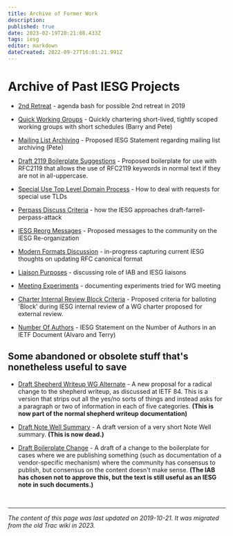 ```yaml
---
title: Archive of Former Work
description: 
published: true
date: 2023-02-19T20:21:08.433Z
tags: iesg
editor: markdown
dateCreated: 2022-09-27T16:01:21.991Z
---
```


# Archive of Past IESG Projects 

 * [2nd Retreat](/group/iesg/archive/2ndretreat) - agenda bash for possible 2nd retreat in 2019

 * [Quick Working Groups](/group/iesg/archive/quickworkinggroups) - Quickly chartering short-lived, tightly scoped working groups with short schedules (Barry and Pete)

 * [Mailing List Archiving](/group/iesg/archive/mailinglistarchiving) - Proposed IESG Statement regarding mailing list archiving (Pete)

 * [Draft 2119 Boilerplate Suggestions](/group/iesg/archive/draft2119boilerplatesuggestions) - Proposed boilerplate for use with RFC2119 that allows the use of RFC2119 keywords in normal text if they are not in all-uppercase.


 * [Special Use Top Level Domain Process](/group/iesg/archive/specialusetopleveldomainprocess) - How to deal with requests for special use TLDs

 * [Perpass Discuss Criteria](/group/iesg/archive/perpassdiscusscriteria) - how the IESG approaches draft-farrell-perpass-attack

 * [IESG Reorg Messages](/group/iesg/archive/iesgreorgmessages) - Proposed messages to the community on the IESG Re-organization

 * [Modern Formats Discussion](/group/iesg/archive/modernformatsdiscussion) - in-progress capturing current IESG thoughts on updating RFC canonical format

 * [Liaison Purposes](/group/iesg/archive/liaisonpurposes) - discussing role of IAB and IESG liaisons

 * [Meeting Experiments](/group/iesg/archive/meetingexperiments) - documenting experiments tried for WG meeting


 * [Charter Internal Review Block Criteria](/group/iesg/charterinternalreviewblockcriteria) - Proposed criteria for balloting 'Block' during IESG internal review of a WG charter proposed for external review.

 * [Number Of Authors](/group/iesg/archive/numberofauthors) - IESG Statement on the Number of Authors in an IETF Document (Alvaro and Terry)

## Some abandoned or obsolete stuff that's nonetheless useful to save 

 * [Draft Shepherd Writeup WG Alternate](/group/iesg/draft/draftshepherdwriteupwgalternate) - A new proposal for a radical change to the shepherd writeup, as discussed at IETF 84.  This is a version that strips out all the yes/no sorts of things and instead asks for a paragraph or two of information in each of five categories.  **(This is now part of the normal shepherd writeup documentation)**

 * [Draft Note Well Summary](/group/iesg/draft/draftnotewell) - A draft version of a very short Note Well summary.  **(This is now dead.)**

 * [Draft Boilerplate Change](/group/iesg/draft/draftboilerplatechange) - A draft of a change to the boilerplate for cases where we are publishing something (such as documentation of a vendor-specific mechanism) where the community has consensus to publish, but consensus on the content doesn't make sense.  **(The IAB has chosen not to approve this, but the text is still useful as an IESG note in such documents.)**

&nbsp;
&nbsp;
&nbsp;

---

*The content of this page was last updated on 2019-10-21. It was migrated from the old Trac wiki in 2023.*